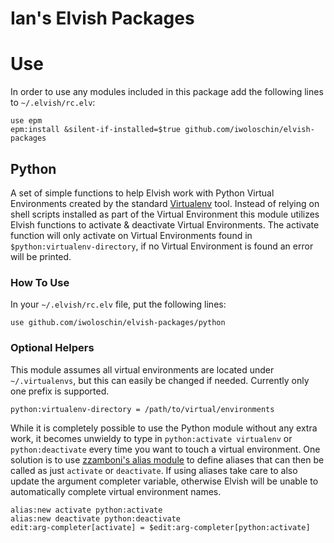# Ian's Elvish Packages

# Use
In order to use any modules included in this package add the following lines to `~/.elvish/rc.elv`:
```elvish
use epm
epm:install &silent-if-installed=$true github.com/iwoloschin/elvish-packages
```

## Python
A set of simple functions to help Elvish work with Python Virtual Environments created by the standard [Virtualenv](https://virtualenv.pypa.io/en/stable/) tool. Instead of relying on shell scripts installed as part of the Virtual Environment this module utilizes Elvish functions to activate & deactivate Virtual Environments.  The activate function will only activate on Virtual Environments found in `$python:virtualenv-directory`, if no Virtual Environment is found an error will be printed.

### How To Use
In your `~/.elvish/rc.elv` file, put the following lines:
```elvish
use github.com/iwoloschin/elvish-packages/python
```

### Optional Helpers
This module assumes all virtual environments are located under `~/.virtualenvs`, but this can easily be changed if needed.  Currently only one prefix is supported.
```elvish
python:virtualenv-directory = /path/to/virtual/environments
```

While it is completely possible to use the Python module without any extra work, it becomes unwieldy to type in `python:activate virtualenv` or `python:deactivate` every time you want to touch a virtual environment.  One solution is to use [zzamboni's alias module](https://github.com/zzamboni/elvish-modules/blob/master/alias.org) to define aliases that can then be called as just `activate` or `deactivate`.  If using aliases take care to also update the argument completer variable, otherwise Elvish will be unable to automatically complete virtual environment names.
```elvish
alias:new activate python:activate
alias:new deactivate python:deactivate
edit:arg-completer[activate] = $edit:arg-completer[python:activate]
```
